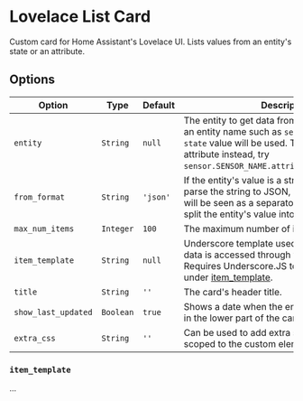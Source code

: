 # Lovelace List Card

Custom card for Home Assistant's Lovelace UI. Lists values from an entity's state or an attribute.


## Options

 Option | Type | Default | Description
 ------ | ---- | ------- | -----------
`entity` | `String` | `null` | The entity to get data from. When passing only an entity name such as `sensor.SENSOR_NAME`, the `state` value will be used. To use an entity's attribute instead, try `sensor.SENSOR_NAME.attributes.ATTRIBUTE_NAME`.
`from_format` | `String` | `'json'` | If the entity's value is a string. `json` will try to parse the string to JSON, any `other` string value will be seen as a separator and will be used to split the entity's value into an array.
`max_num_items` | `Integer` | `100` | The maximum number of items to print.
`item_template` | `String` | `null` | Underscore template used for each item. The data is accessed through variable `item`. Requires Underscore.JS to use. Read more under [item_template](#item_template).
`title` | `String` | `''` | The card's header title.
`show_last_updated` | `Boolean` | `true` | Shows a date when the entity was last updated in the lower part of the card.
`extra_css` | `String` | `''` | Can be used to add extra styling. The styling is scoped to the custom element.

 
### `item_template`

...